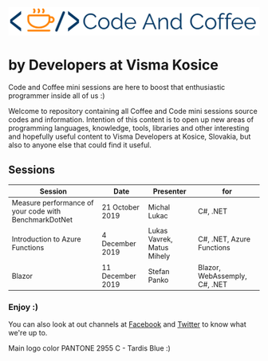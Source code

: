 ![logo.png](docs/images/logo2.png)

# by Developers at Visma Kosice

Code and Coffee mini sessions are here to boost that enthusiastic programmer inside all of us :)

Welcome to repository containing all Coffee and Code mini sessions source codes and information.
Intention of this content is to open up new areas of programming languages, knowledge, tools, libraries and other interesting and hopefully useful content to Visma Developers at Kosice, Slovakia, but also to anyone else that could find it useful.

## Sessions

| Session | Date | Presenter | for |
|--------------|----------|--------------|--------------|
| Measure performance of your code with BenchmarkDotNet | 21 October 2019 | Michal Lukac | C#, .NET |
| Introduction to Azure Functions | 4 December 2019 | Lukas Vavrek, Matus Mihely | C#, .NET, Azure Functions 
| Blazor| 11 December 2019 | Stefan Panko | Blazor, WebAssemply, C#, .NET

### Enjoy :)

You can also look at out channels at [Facebook](https://www.facebook.com/pg/vismakosice/posts/) and [Twitter](https://twitter.com/VismaDevsSK) to know what we're up to.

Main logo color PANTONE 2955 C - Tardis Blue :)
